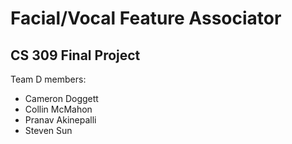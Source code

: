 # Facial/Vocal Feature Associator
## CS 309 Final Project
Team D members:
* Cameron Doggett
* Collin McMahon
* Pranav Akinepalli
* Steven Sun
